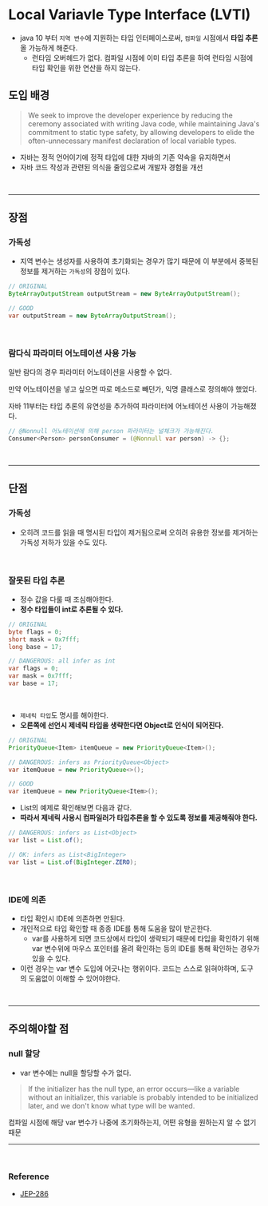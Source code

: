 # Local Variavle Type Interface (LVTI)

- java 10 부터 `지역 변수`에 지원하는 타입 인터페이스로써, `컴파일` 시점에서 **타입 추론**올 가능하게 해준다.
  - 런타임 오버헤드가 없다. 컴파일 시점에 이미 타입 추론을 하여 런타임 시점에 타입 확인을 위한 연산을 하지 않는다.

## 도입 배경

> We seek to improve the developer experience by reducing the ceremony associated with writing Java code, while maintaining Java's commitment to static type safety, by allowing developers to elide the often-unnecessary manifest declaration of local variable types.

- 자바는 정적 언어이기에 정적 타입에 대한 자바의 기존 약속을 유지하면서 
- 자바 코드 작성과 관련된 의식을 줄임으로써 개발자 경험을 개선

<br>

----

## 장점
### 가독성
- 지역 변수는 생성자를 사용하여 초기화되는 경우가 많기 때문에 이 부분에서 중복된 정보를 제거하는 `가독성`의 장점이 있다.
```java
// ORIGINAL
ByteArrayOutputStream outputStream = new ByteArrayOutputStream();

// GOOD
var outputStream = new ByteArrayOutputStream();
```

<br>

### 람다식 파라미터 어노테이션 사용 가능
일반 람다의 경우 파라미터 어노테이션을 사용할 수 없다.

만약 어노테이션을 넣고 싶으면 따로 메소드로 빼던가, 익명 클래스로 정의해야 했었다.

자바 11부터는 타입 추론의 유연성을 추가하여 파라미터에 어노테이션 사용이 가능해졌다.

```java
// @Nonnull 어노테이션에 의해 person 파라미터는 널체크가 가능해진다.
Consumer<Person> personConsumer = (@Nonnull var person) -> {};
```

<br>

----

## 단점
### 가독성
- 오히려 코드를 읽을 때 명시된 타입이 제거됨으로써 오히려 유용한 정보를 제거하는 가독성 저하가 있을 수도 있다.

<br>

### 잘못된 타입 추론
- 정수 값을 다룰 때 조심해야한다.
- **정수 타입들이 int로 추론될 수 있다.**
```java
// ORIGINAL
byte flags = 0;
short mask = 0x7fff;
long base = 17;

// DANGEROUS: all infer as int
var flags = 0;
var mask = 0x7fff;
var base = 17;
```

<br>

- `제네릭 타입`도 명시를 해야한다.
- **오른쪽에 선언시 제네릭 타입을 생략한다면 Object로 인식이 되어진다.**
```java
// ORIGINAL
PriorityQueue<Item> itemQueue = new PriorityQueue<Item>();

// DANGEROUS: infers as PriorityQueue<Object>
var itemQueue = new PriorityQueue<>();

// GOOD
var itemQueue = new PriorityQueue<Item>();
```
- List의 예제로 확인해보면 다음과 같다.
- **따라서 제네릭 사용시 컴파일러가 타입추론을 할 수 있도록 정보를 제공해줘야 한다.**
```java
// DANGEROUS: infers as List<Object>
var list = List.of();

// OK: infers as List<BigInteger>
var list = List.of(BigInteger.ZERO);
```

<br>


### IDE에 의존
- 타입 확인시 IDE에 의존하면 안된다.
- 개인적으로 타입 확인할 때 종종 IDE를 통해 도움을 많이 받곤한다.
  - var를 사용하게 되면 코드상에서 타입이 생략되기 때문에 타입을 확인하기 위해 var 변수위에 마우스 포인터를 올려 확인하는 등의 IDE를 통해 확인하는 경우가 있을 수 있다.
- 이런 경우는 var 변수 도입에 어긋나는 행위이다. 코드는 스스로 읽혀야하며, 도구의 도움없이 이해할 수 있어야한다.

<br>

----

## 주의해야할 점
### null 할당
- var 변수에는 null을 할당할 수가 없다.

> If the initializer has the null type, an error occurs—like a variable without an initializer, this variable is probably intended to be initialized later, and we don't know what type will be wanted.

컴파일 시점에 해당 var 변수가 나중에 초기화하는지, 어떤 유형을 원하는지 알 수 없기 때문

----

<br>




### Reference
- [JEP-286](https://openjdk.org/jeps/286)
